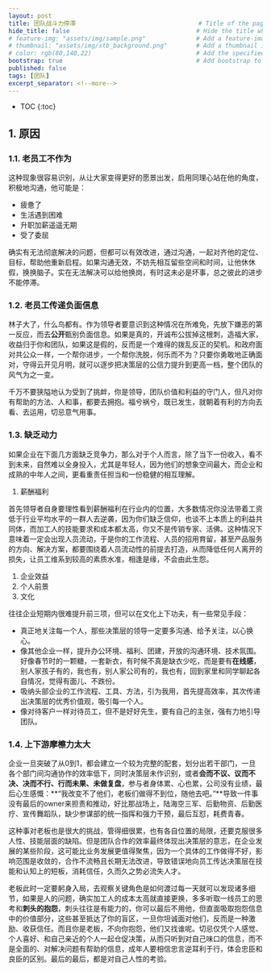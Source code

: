 ```yaml
---
layout: post
title: 团队战斗力停滞                                  # Title of the page
hide_title: false                                   # Hide the title when displaying the post, but shown in lists of posts
# feature-img: "assets/img/sample.png"              # Add a feature-image to the post
# thumbnail: "assets/img/stb_background.png"        # Add a thumbnail image on blog view
# color: rgb(80,140,22)                             # Add the specified color as feature image, and change link colors in post
bootstrap: true                                     # Add bootstrap to the page
published: false
tags: [团队]
excerpt_separator: <!--more-->
---
```


<!--more-->
* TOC
{:toc}

## 1. 原因

### 1.1. 老员工不作为

这种现象很容易识别，从让大家变得更好的愿景出发，启用同理心站在他的角度，积极地沟通，他可能是：

* 疲惫了
* 生活遇到困难
* 升职加薪遥遥无期
* 受了委屈

确实有无法彻底解决的问题，但都可以有效改进，通过沟通，一起对齐他的定位、目标，帮助他重新启程。如果沟通无效，不妨先相互留些空间和时间，让他休休假，换换脑子。实在无法解决可以给他换岗，有时这未必是坏事，总之彼此的进步不能停滞。

### 1.2. 老员工传递负面信息

林子大了，什么鸟都有。作为领导者要意识到这种情况在所难免，先放下嫌恶的第一反应，而去**公开**甄别负面信息。如果是真的，开诚布公拔掉这根刺，造福大家，收益归于你和团队，如果这是假的，反而是一个难得的拨乱反正的契机。和政府面对共公众一样，一个帮你进步，一个帮你洗脱，何乐而不为？只要你勇敢地正确面对，守得云开见月明，就可以逐步把决策层的公信力提升到更高一档，整个团队的风气为之一变。

千万不要狭隘地认为受到了挑衅，你是领导，团队价值和利益的守门人，但凡对你有帮助的方法、人和事，都要去拥抱。福兮祸兮，既已发生，就朝着有利的方向去看、去运用，切忌意气用事。

### 1.3. 缺乏动力

如果企业在下面几方面缺乏竞争力，那么对于个人而言，除了当下一份收入，看不到未来，自然难以全身投入，尤其是年轻人，因为他们的想象空间最大，而企业和成熟的中年人之间，更看重责任担当和一份稳健的相互理解。

1. 薪酬福利

  首先领导者自身要理性看到薪酬福利在行业内的位置，大多数情况你没法带着工资低于行业平均水平的一群人去逆袭，因为你们缺乏信仰，也谈不上本质上的利益共同体，而加工人的技能要求和成本都太高，你又不是传销专家、活佛。这种情况下意味着一定会出现人员流动，于是你的工作流程、人员的招用育留，甚至产品服务的方向、解决方案，都要围绕着人员流动性的前提去打造，从而降低任何人离开的损失，让员工维系到较高的素质水准，相逢是缘，不会由此生怨。

1. 企业效益
1. 个人前景
1. 文化

往往企业短期内很难提升前三项，但可以在文化上下功夫，有一些常见手段：

* 真正地关注每一个人，那些决策层的领导一定要多沟通、给予关注，以心换心。
* 像其他企业一样，提升办公环境、福利、团建，开放的沟通环境、技术氛围。好像春节时的一颗糖，一套新衣，有时候不真是缺衣少吃，而是要有**在线感**，别人家孩子有的，我也有，别人家公司有的，我也有，回到家里和同学聊起各自情况，觉得有面儿、不跌份。
* 吸纳头部企业的工作流程、工具、方法，引为我用，首先提高效率，其次传递出决策层的优秀价值观，吸引每一个人。
* 像对待客户一样对待员工，但不是好好先生，要有自己的主张，强有力地引导团队。

### 1.4. 上下游摩檫力太大

企业一旦突破了从0到1，都会建立一个较为完整的配套，划分出若干部门，一旦各个部门间沟通协作的效率低下，同时决策层未作识别，或者**会而不议、议而不决、决而不行、行而未果、未做复盘**，参与者身体累、心也累，公司没有业绩，最后心生感慨：**“我改变不了他们，老板们做得不到位，随他去吧。”**导致一件事没有最后的owner来担责和推动，好比那战场上，陆海空三军、后勤物资、后勤医疗、宣传舞蹈队，缺少参谋部的统一指挥和强力干预，最后互怼，耗费青春。

这种事对老板也是很大的挑战，管得细很累，也有各自位置的局限，还要克服很多人性、技能层面的缺陷。但是团队合作的效率最终体现出决策层的意志，在企业发展的某些阶段，这可能比业务发展更值得聚焦，因为一个具体的工作做得不好，影响范围是收敛的，合作不流畅且长期无法改进，导致错误地向员工传达决策层在技能和认知上的短板，消耗信任，久而久之势必流失人才。

老板此时一定要躬身入局，去观察关键角色是如何渡过每一天就可以发现诸多细节，如果是人的问题，确实加工人的成本太高就直接更换，多多听取一线员工的思考和**刺头的抱怨**，刺头往往是有能力的，你可以最后不用他，但直面吸取抱怨信息中的价值部分，这些甚至抵达了你的盲区，一旦你坦诚面对他们，反而是一种激励、收获信任。而且你是老板，不向你抱怨，他们又找谁呢。切忌仅凭个人感觉、个人喜好、和自己亲近的个人一起仓促决策，从而只听到对自己味口的信息，而不是全面的、对解决问题有帮助的信息，成年人要相信忠言逆耳利于行，体会忠臣和良臣的区别。最后的最后，都是对自己人性的考验。